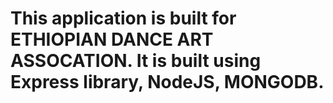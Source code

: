 # This application is built for ETHIOPIAN DANCE ART ASSOCATION. It is built using Express library, NodeJS, MONGODB.
